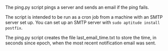 The ping.py script pings a server and sends an email if the ping fails. 

The script is intended to be run as a cron job from a machine with an SMTP server set up. You can set up an SMTP server with `sudo aptitude install postfix`.

The ping.py script creates the file last_email_time.txt to store the time, in seconds since epoch, when the most recent notification email was sent.
